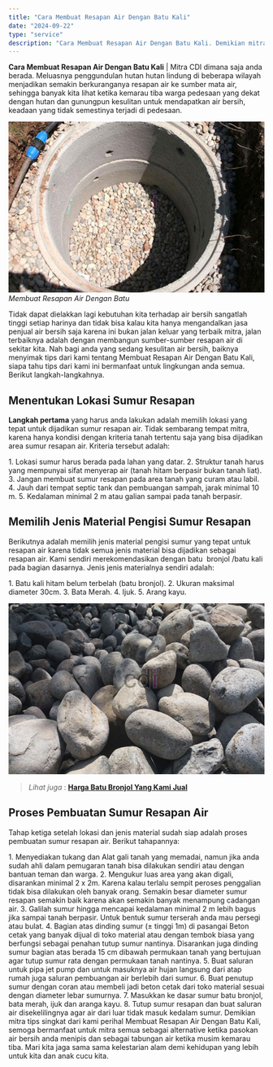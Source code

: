 ```yaml
---
title: "Cara Membuat Resapan Air Dengan Batu Kali"
date: "2024-09-22"
type: "service"
description: "Cara Membuat Resapan Air Dengan Batu Kali. Demikian mitra tips singkat dari kami perihal Membuat Resapan Air Dengan Batu Kali, semoga bermanfaat untuk mitra..."
---
```


**Cara Membuat Resapan Air Dengan Batu Kali** | Mitra CDI dimana saja anda berada. Meluasnya penggundulan hutan hutan lindung di beberapa wilayah menjadikan semakin berkuranganya resapan air ke sumber mata air, sehingga banyak kita lihat ketika kemarau tiba warga pedesaan yang dekat dengan hutan dan gunungpun kesulitan untuk mendapatkan air bersih, keadaan yang tidak semestinya terjadi di pedesaan.

![Membuat Resapan Air Dengan Batu](/images/blog/sumur-resapan.jpg)
*Membuat Resapan Air Dengan Batu*

Tidak dapat dielakkan lagi kebutuhan kita terhadap air bersih sangatlah tinggi setiap harinya dan tidak bisa kalau kita hanya mengandalkan jasa penjual air bersih saja karena ini bukan jalan keluar yang terbaik mitra, jalan terbaiknya adalah dengan membangun sumber-sumber resapan air di sekitar kita. Nah bagi anda yang sedang kesulitan air bersih, baiknya menyimak tips dari kami tentang Membuat Resapan Air Dengan Batu Kali, siapa tahu tips dari kami ini bermanfaat untuk lingkungan anda semua. Berikut langkah-langkahnya.

 ## Menentukan Lokasi Sumur Resapan
    
**Langkah pertama** yang harus anda lakukan adalah memilih lokasi yang tepat untuk dijadikan sumur resapan air. Tidak sembarang tempat mitra, karena hanya kondisi dengan kriteria tanah tertentu saja yang bisa dijadikan area sumur resapan air. Kriteria tersebut adalah:

1\. Lokasi sumur harus berada pada lahan yang datar.
2\. Struktur tanah harus yang mempunyai sifat menyerap air (tanah hitam berpasir bukan tanah liat).
3\. Jangan membuat sumur resapan pada area tanah yang curam atau labil.
4\. Jauh dari tempat septic tank dan pembuangan sampah, jarak minimal 10 m.
5\. Kedalaman minimal 2 m atau galian sampai pada tanah berpasir.

 ## Memilih Jenis Material Pengisi Sumur Resapan
    
Berikutnya adalah memilih jenis material pengisi sumur yang tepat untuk resapan air karena tidak semua jenis material bisa dijadikan sebagai resapan air. Kami sendiri merekomendasikan dengan batu  bronjol /batu kali pada bagian dasarnya. Jenis jenis materialnya sendiri adalah:

1\. Batu kali hitam belum terbelah (batu bronjol).
2\. Ukuran maksimal diameter 30cm.
3\. Bata Merah.
4\. Ijuk.
5\. Arang kayu.

![batu-kali-utuh](/images/blog/batu-kali-utuh.jpg)

> _Lihat juga_ : [**Harga Batu Bronjol Yang Kami Jual**](/product/batu-kali-dan-belah)

 ## Proses Pembuatan Sumur Resapan Air
    
Tahap ketiga setelah lokasi dan jenis material sudah siap adalah proses pembuatan sumur resapan air. Berikut tahapannya:

1\. Menyediakan tukang dan Alat gali tanah yang memadai, namun jika anda sudah ahli dalam pemugaran tanah bisa dilakukan sendiri atau dengan bantuan teman dan warga.
2\. Mengukur luas area yang akan digali, disarankan minimal 2 x 2m. Karena kalau terlalu sempit peroses penggalian tidak bisa dilakukan oleh banyak orang. Semakin besar diameter sumur resapan semakin baik karena akan semakin banyak menampung cadangan air.
3\. Galilah sumur hingga mencapai kedalaman minimal 2 m lebih bagus jika sampai tanah berpasir. Untuk bentuk sumur terserah anda mau persegi atau bulat.
4\. Bagian atas dinding sumur (± tinggi 1m) di pasangai Beton cetak yang banyak dijual di toko material atau dengan tembok biasa yang berfungsi sebagai penahan tutup sumur nantinya. Disarankan juga dinding sumur bagian atas berada 15 cm dibawah permukaan tanah yang bertujuan agar tutup sumur rata dengan permukaan tanah nantinya.
5\. Buat saluran untuk pipa jet pump dan untuk masuknya air hujan langsung dari atap rumah juga saluran pembuangan air berlebih dari sumur.
6\. Buat penutup sumur dengan coran atau membeli jadi beton cetak dari toko material sesuai dengan diameter lebar sumurnya.
7\. Masukkan ke dasar sumur batu bronjol, bata merah, ijuk dan aranga kayu.
8\. Tutup sumur resapan dan buat saluran air disekelilingnya agar air dari luar tidak masuk kedalam sumur.
Demikian mitra tips singkat dari kami perihal Membuat Resapan Air Dengan Batu Kali, semoga bermanfaat untuk mitra semua sebagai alternative ketika pasokan air bersih anda menipis dan sebagai tabungan air ketika musim kemarau tiba. Mari kita jaga sama sama kelestarian alam demi kehidupan yang lebih untuk kita dan anak cucu kita.
